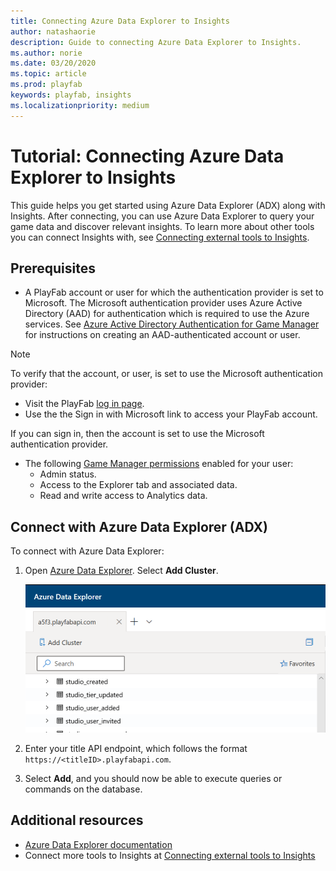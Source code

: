 ```yaml
---
title: Connecting Azure Data Explorer to Insights
author: natashaorie
description: Guide to connecting Azure Data Explorer to Insights. 
ms.author: norie
ms.date: 03/20/2020    
ms.topic: article
ms.prod: playfab
keywords: playfab, insights
ms.localizationpriority: medium
---
```


# Tutorial: Connecting Azure Data Explorer to Insights

This guide helps you get started using Azure Data Explorer (ADX) along with Insights. After connecting, you can use Azure Data Explorer to query your game data and discover relevant insights. To learn more about other tools you can connect Insights with, see [Connecting external tools to Insights](index.md).

## Prerequisites
* A PlayFab account or user for which the authentication provider is set to Microsoft. The Microsoft authentication provider uses Azure Active Directory (AAD) for authentication which is required to use the Azure services. See [Azure Active Directory Authentication for Game Manager](../../authentication/aad-authentication/index.md) for instructions on creating an AAD-authenticated account or user. 
  
> [!NOTE]
> To verify that the account, or user, is set to use the Microsoft authentication provider:
>    * Visit the PlayFab [log in page](https://developer.playfab.com/login).
>    * Use the the Sign in with Microsoft link to access your PlayFab account.
> 
> If you can sign in, then the account is set to use the Microsoft authentication provider.
* The following [Game Manager permissions](https://docs.microsoft.com/gaming/playfab/features/config/gamemanager/playfab-user-roles#permissions-and-roles) enabled for your user:
    *  Admin status.
    *  Access to the Explorer tab and associated data.
    *  Read and write access to Analytics data.

## Connect with Azure Data Explorer (ADX)
 
To connect with Azure Data Explorer:

1. Open [Azure Data Explorer](https://dataexplorer.azure.com/). Select **Add Cluster**. 

   ![ADX Add connection](media/adx-add-cluster-button.png)

2. Enter your title API endpoint, which follows the format `https://<titleID>.playfabapi.com`. 
3. Select **Add**, and you should now be able to execute queries or commands on the database. 

## Additional resources

* [Azure Data Explorer documentation](https://docs.microsoft.com/azure/data-explorer/)
* Connect more tools to Insights at [Connecting external tools to Insights](index.md)